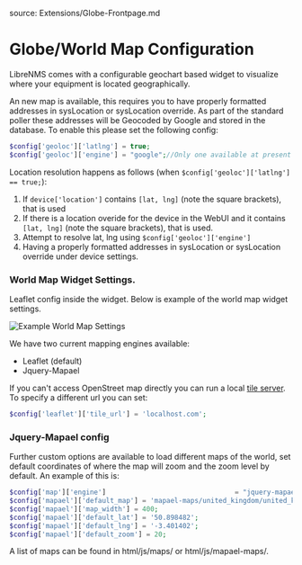 source: Extensions/Globe-Frontpage.md
# Globe/World Map Configuration

LibreNMS comes with a configurable geochart based widget to visualize where your equipment is located geographically.

An new map is available, this requires you to have properly formatted addresses in sysLocation or sysLocation override. As part of the standard poller these addresses will be Geocoded by Google and stored in the database. To enable this please set the following config:

```php
$config['geoloc']['latlng'] = true;
$config['geoloc']['engine'] = "google";//Only one available at present
```

Location resolution happens as follows (when `$config['geoloc']['latlng'] == true;`):
 1. If `device['location']` contains `[lat, lng]` (note the square brackets), that is used
 1. If there is a location overide for the device in the WebUI and it contains `[lat, lng]` (note the square brackets), that is used.
 1. Attempt to resolve lat, lng using `$config['geoloc']['engine']`
 1. Having a properly formatted addresses in sysLocation or sysLocation override under device settings.
 
 ### World Map Widget Settings.
Leaflet config inside the widget. Below is example of the world map widget settings. 

![Example World Map Settings](/img/world-map-widget-settings.png)


We have two current mapping engines available:

- Leaflet (default)
- Jquery-Mapael

If you can't access OpenStreet map directly you can run a local [tile server](http://wiki.openstreetmap.org/wiki/Tile_servers). To specify a different url you can set:

```php
$config['leaflet']['tile_url'] = 'localhost.com';
```

### Jquery-Mapael config
Further custom options are available to load different maps of the world, set default coordinates of where the map will zoom and the zoom level by default. An example of
this is:

```php
$config['map']['engine']                                = "jquery-mapael";
$config['mapael']['default_map'] = 'mapael-maps/united_kingdom/united_kingdom.js';
$config['mapael']['map_width'] = 400;
$config['mapael']['default_lat'] = '50.898482';
$config['mapael']['default_lng'] = '-3.401402';
$config['mapael']['default_zoom'] = 20;
```

A list of maps can be found in html/js/maps/ or html/js/mapael-maps/.
